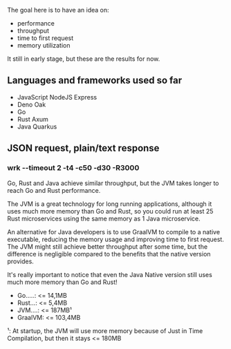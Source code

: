 The goal here is to have an idea on:
  - performance
  - throughput
  - time to first request
  - memory utilization

It still in early stage, but these are the results for now.

## Languages and frameworks used so far

  - JavaScript NodeJS Express
  - Deno Oak
  - Go
  - Rust Axum
  - Java Quarkus

## JSON request, plain/text response


### wrk --timeout 2 -t4 -c50 -d30 -R3000

Go, Rust and Java achieve similar throughput, but the JVM takes longer
to reach Go and Rust performance.

The JVM is a great technology for long running applications, although it uses
much more memory than Go and Rust, so you could run at least 25
Rust microservices using the same memory as 1 Java microservice.

An alternative for Java developers is to use GraalVM to compile to a
native executable, reducing the memory usage and improving time to first
request. The JVM might still achieve better throughput after some time, but
the difference is negligible compared to the benefits that the native version
provides.

It's really important to notice that even the Java Native version still uses
much more memory than Go and Rust!
  - Go.....: <= 14,1MB
  - Rust...: <= 5,4MB
  - JVM....: <= 187MB¹
  - GraalVM: <= 103,4MB

¹: At startup, the JVM will use more memory because of Just in Time Compilation,
but then it stays <= 180MB

